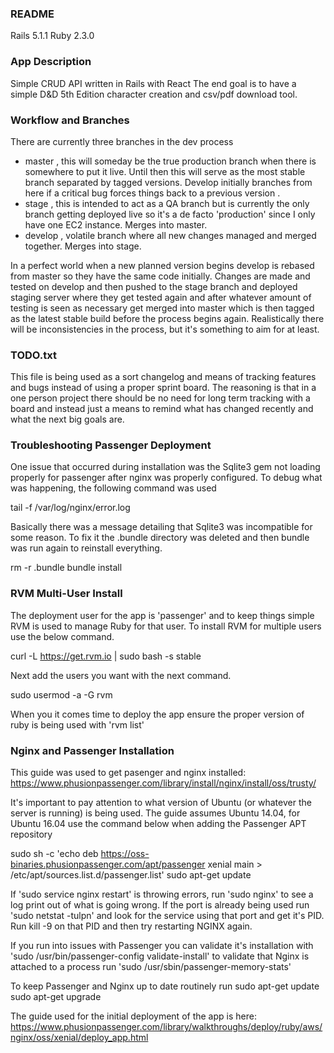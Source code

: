 ### README

Rails 5.1.1
Ruby  2.3.0

### App Description

Simple CRUD API written in Rails with React
The end goal is to have a simple D&D 5th Edition
character creation and csv/pdf download tool.

### Workflow and Branches

There are currently three branches in the dev process
  - master , this will someday be the true production
    branch when there is somewhere to put it live.  Until
    then this will serve as the most stable branch
    separated by tagged versions. Develop initially branches
    from here if a critical bug forces things back to a
    previous version .
  - stage , this is intended to act as a QA branch
    but is currently the only branch getting deployed
    live so it's a de facto 'production' since I only
    have one EC2 instance. Merges into master.
  - develop , volatile branch where all new changes
    managed and merged together. Merges into stage.

In a perfect world when a new planned version begins
develop is rebased from master so they have the same code
initially. Changes are made and tested on develop and then
pushed to the stage branch and deployed staging server where
they get tested again and after whatever amount of testing
is seen as necessary get merged into master which is then
tagged as the latest stable build before the process begins
again. Realistically there will be inconsistencies in the
process, but it's something to aim for at least.

### TODO.txt

This file is being used as a sort changelog and means of tracking 
features and bugs instead of using a proper sprint board. The
reasoning is that in a one person project there should be no need
for long term tracking with a board and instead just a means to
remind what has changed recently and what the next big goals are.

### Troubleshooting Passenger Deployment

One issue that occurred during installation was the Sqlite3 gem
not loading properly for passenger after nginx was properly configured.
To debug what was happening, the following command was used

  tail -f /var/log/nginx/error.log

Basically there was a message detailing that Sqlite3 was incompatible
for some reason. To fix it the .bundle directory was deleted and then bundle
was run again to reinstall everything.

  rm -r .bundle
  bundle install

### RVM Multi-User Install

The deployment user for the app is 'passenger' and to keep things
simple RVM is used to manage Ruby for that user. To install RVM
for multiple users use the below command.

  curl -L https://get.rvm.io | sudo bash -s stable

Next add the users you want with the next command.
  
  sudo usermod -a -G rvm <user>

When you it comes time to deploy the app ensure the proper version
of ruby is being used with 'rvm list'

### Nginx and Passenger Installation

This guide was used to get pasenger and nginx installed:
  https://www.phusionpassenger.com/library/install/nginx/install/oss/trusty/

It's important to pay attention to what version of Ubuntu (or whatever the server
is running) is being used. The guide assumes Ubuntu 14.04, for Ubuntu 16.04 use
the command below when adding the Passenger APT repository

sudo sh -c 'echo deb https://oss-binaries.phusionpassenger.com/apt/passenger xenial main > /etc/apt/sources.list.d/passenger.list'
sudo apt-get update

If 'sudo service nginx restart' is throwing errors, run
'sudo nginx' to see a log print out of what is going wrong.
If the port is already being used run 'sudo netstat -tulpn'
and look for the service using that port and get it's PID.
Run kill -9 on that PID and then try restarting NGINX again.

If you run into issues with Passenger you can validate it's
installation with 'sudo /usr/bin/passenger-config validate-install'
to validate that Nginx is attached to a process run
'sudo /usr/sbin/passenger-memory-stats'

To keep Passenger and Nginx up to date routinely run
  sudo apt-get update
  sudo apt-get upgrade

The guide used for the initial deployment of the app is here:
  https://www.phusionpassenger.com/library/walkthroughs/deploy/ruby/aws/nginx/oss/xenial/deploy_app.html

